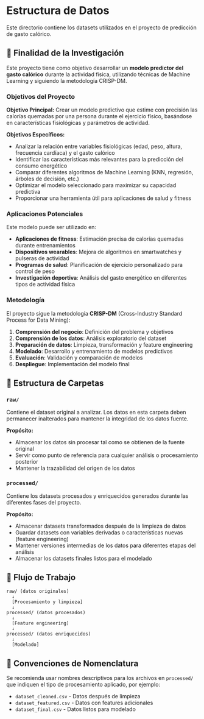 # Estructura de Datos

Este directorio contiene los datasets utilizados en el proyecto de predicción de gasto calórico.

## 🎯 Finalidad de la Investigación

Este proyecto tiene como objetivo desarrollar un **modelo predictor del gasto calórico** durante la actividad física, utilizando técnicas de Machine Learning y siguiendo la metodología CRISP-DM.

### Objetivos del Proyecto

**Objetivo Principal:**
Crear un modelo predictivo que estime con precisión las calorías quemadas por una persona durante el ejercicio físico, basándose en características fisiológicas y parámetros de actividad.

**Objetivos Específicos:**
- Analizar la relación entre variables fisiológicas (edad, peso, altura, frecuencia cardíaca) y el gasto calórico
- Identificar las características más relevantes para la predicción del consumo energético
- Comparar diferentes algoritmos de Machine Learning (KNN, regresión, árboles de decisión, etc.)
- Optimizar el modelo seleccionado para maximizar su capacidad predictiva
- Proporcionar una herramienta útil para aplicaciones de salud y fitness

### Aplicaciones Potenciales

Este modelo puede ser utilizado en:
- **Aplicaciones de fitness**: Estimación precisa de calorías quemadas durante entrenamientos
- **Dispositivos wearables**: Mejora de algoritmos en smartwatches y pulseras de actividad
- **Programas de salud**: Planificación de ejercicio personalizado para control de peso
- **Investigación deportiva**: Análisis del gasto energético en diferentes tipos de actividad física

### Metodología

El proyecto sigue la metodología **CRISP-DM** (Cross-Industry Standard Process for Data Mining):
1. **Comprensión del negocio**: Definición del problema y objetivos
2. **Comprensión de los datos**: Análisis exploratorio del dataset
3. **Preparación de datos**: Limpieza, transformación y feature engineering
4. **Modelado**: Desarrollo y entrenamiento de modelos predictivos
5. **Evaluación**: Validación y comparación de modelos
6. **Despliegue**: Implementación del modelo final

## 📁 Estructura de Carpetas

### `raw/`
Contiene el dataset original a analizar. Los datos en esta carpeta deben permanecer inalterados para mantener la integridad de los datos fuente.

**Propósito:**
- Almacenar los datos sin procesar tal como se obtienen de la fuente original
- Servir como punto de referencia para cualquier análisis o procesamiento posterior
- Mantener la trazabilidad del origen de los datos

### `processed/`
Contiene los datasets procesados y enriquecidos generados durante las diferentes fases del proyecto.

**Propósito:**
- Almacenar datasets transformados después de la limpieza de datos
- Guardar datasets con variables derivadas o características nuevas (feature engineering)
- Mantener versiones intermedias de los datos para diferentes etapas del análisis
- Almacenar los datasets finales listos para el modelado

## 🔄 Flujo de Trabajo

```
raw/ (datos originales)
  ↓
  [Procesamiento y limpieza]
  ↓
processed/ (datos procesados)
  ↓
  [Feature engineering]
  ↓
processed/ (datos enriquecidos)
  ↓
  [Modelado]
```

## 📝 Convenciones de Nomenclatura

Se recomienda usar nombres descriptivos para los archivos en `processed/` que indiquen el tipo de procesamiento aplicado, por ejemplo:
- `dataset_cleaned.csv` - Datos después de limpieza
- `dataset_featured.csv` - Datos con features adicionales
- `dataset_final.csv` - Datos listos para modelado
